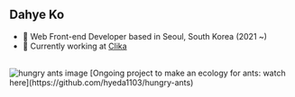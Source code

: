 <h2> Dahye Ko</h2>

- 🔭 Web Front-end Developer based in Seoul, South Korea (2021 ~)
- 🦕 Currently working at [Clika](https://github.com/Clika)
</br>

<img src="https://github.com/user-attachments/assets/cb22550f-6f70-48e4-aaeb-b9591b8147e8" alt="hungry ants image" />
[Ongoing project to make an ecology for ants: watch here](https://github.com/hyeda1103/hungry-ants)
